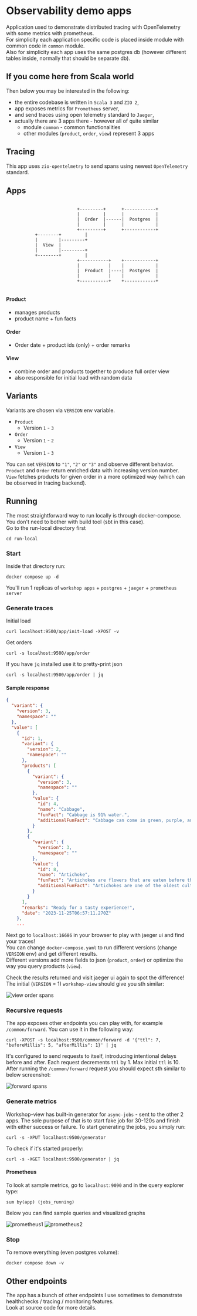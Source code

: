 # Observability demo apps

Application used to demonstrate distributed tracing with OpenTelemetry with some metrics with prometheus.  
For simplicity each application specific code is placed inside module with common code in `common` module.  
Also for simplicity each app uses the same postgres db (however different tables inside, normally that should be separate db).

## If you come here from Scala world

Then below you may be interested in the following:
- the entire codebase is written in `Scala 3` and `ZIO 2`,
- app exposes metrics for `Prometheus` server,
- and send traces using open telemetry standard to `Jaeger`,
- actually there are 3 apps there - however all of quite similar
  - module `common` - common functionalities
  - other modules (`product`, `order`, `view`) represent 3 apps

## Tracing
This app uses `zio-opentelmetry` to send spans using newest `OpenTelemetry` standard.

## Apps

```

                           +---------+      +------------+
                           |         |      |            |
                           |  Order  |------|  Postgres  |
                           |         |      |            |
                           +---------+      +------------+
           +--------+         |   
           |        |---------+    
           |  View  |              
           |        |---------+    
           +--------+         |    
                           +-----------+    +------------+
                           |           |    |            |
                           |  Product  |----|  Postgres  |
                           |           |    |            |
                           +-----------+    +------------+
 
```

#### Product
  - manages products
  - product name + fun facts

#### Order
  - Order date + product ids (only) + order remarks

#### View
  - combine order and products together to produce full order view
  - also responsible for initial load with random data

## Variants

Variants are chosen via `VERSION` env variable.

- `Product`
  - Version `1` - `3`
- `Order`
  - Version `1` - `2`
- `View`
  - Version `1` - `3`

You can set `VERSION` to `"1"`, `"2"` or `"3"` and observe different behavior.  
`Product` and `Order` return enriched data with increasing version number.  
`View` fetches products for given order in a more optimized way (which can be observed in tracing backend).

## Running

The most straightforward way to run locally is through docker-compose. You don't need to bother with build tool (sbt in this case).  
Go to the run-local directory first
```
cd run-local
```

### Start
Inside that directory run:
```
docker compose up -d
```

You'll run 1 replicas of `workshop apps` + `postgres` + `jaeger` + `prometheus server`

### Generate traces
Initial load
```
curl localhost:9500/app/init-load -XPOST -v
```
Get orders
```
curl -s localhost:9500/app/order
```
If you have `jq` installed use it to pretty-print json
```
curl -s localhost:9500/app/order | jq
```

#### Sample response

```json
{
  "variant": {
    "version": 3,
    "namespace": ""
  },
  "value": [
    {
      "id": 1,
      "variant": {
        "version": 2,
        "namespace": ""
      },
      "products": [
        {
          "variant": {
            "version": 3,
            "namespace": ""
          },
          "value": {
            "id": 4,
            "name": "Cabbage",
            "funFact": "Cabbage is 91% water.",
            "additionalFunFact": "Cabbage can come in green, purple, and white varieties."
          }
        },
        {
          "variant": {
            "version": 3,
            "namespace": ""
          },
          "value": {
            "id": 8,
            "name": "Artichoke",
            "funFact": "Artichokes are flowers that are eaten before they bloom.",
            "additionalFunFact": "Artichokes are one of the oldest cultivated vegetables."
          }
        }
      ],
      "remarks": "Ready for a tasty experience!",
      "date": "2023-11-25T06:57:11.270Z"
    },
    ...
```

Next go to `localhost:16686` in your browser to play with jaeger ui and find your traces!  
You can change `docker-compose.yaml` to run different versions (change `VERSION` env) and get different results.  
Different versions add more fields to json (`product`, `order`) or optimize the way you query products (`view`).  
  
Check the results returned and visit jaeger ui again to spot the difference!
The initial (`VERSION` = 1) `workshop-view` should give you sth similar:

![view order spans](docs/jaeger-example-view-order.png "/app/order spans")

### Recursive requests

The app exposes other endpoints you can play with, for example `/common/forward`. You can use it in the following way:
```
curl -XPOST -s localhost:9500/common/forward -d '{"ttl": 7, "beforeMillis": 5, "afterMillis": 1}' | jq
```
It's configured to send requests to itself, introducing intentional delays before and after. Each request decrements `ttl` by 1. Max initial `ttl` is 10.  
After running the `/common/forward` request you should expect sth similar to below screenshot:  

![forward spans](docs/jaeger-example-forward.png "/common/forward spans")

### Generate metrics

Workshop-view has built-in generator for `async-jobs` - sent to the other 2 apps. The sole purpose of that is to start fake job for 30-120s and finish with either success or failure.
To start generating the jobs, you simply run:

```shell
curl -s -XPUT localhost:9500/generator
```

To check if it's started properly:
```
curl -s -XGET localhost:9500/generator | jq
```

#### Prometheus

To look at sample metrics, go to `localhost:9090` and in the query explorer type:
```
sum by(app) (jobs_running)
```

Below you can find sample queries and visualized graphs

![prometheus1](docs/prometheus-example.png "prometheus")
![prometheus2](docs/prometheus-screenshot.png "prometheus")

### Stop
To remove everything (even postgres volume):
```
docker compose down -v
```

## Other endpoints

The app has a bunch of other endpoints I use sometimes to demonstrate healthchecks / tracing / monitoring features.  
Look at source code for more details.
